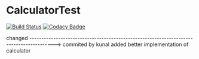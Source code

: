 # CalculatorTest
[![Build Status](https://travis-ci.com/joelmuppidi/CalculatorTest.svg?branch=master)](https://travis-ci.com/joelmuppidi/CalculatorTest)
[![Codacy Badge](https://api.codacy.com/project/badge/Grade/7681c3d5de3a4deb91a402e27af9e0db)](https://www.codacy.com/app/joelmuppidi/CalculatorTest?utm_source=github.com&amp;utm_medium=referral&amp;utm_content=joelmuppidi/CalculatorTest&amp;utm_campaign=Badge_Grade)



changed ---------------------------------------------------------------------------------------->
commited by kunal
added better implementation of calculator
